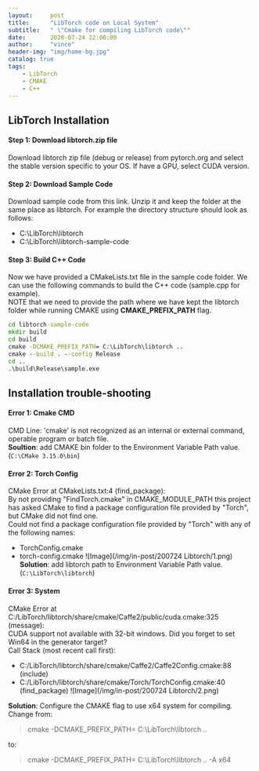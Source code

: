 ```yaml
---
layout:     post
title:      "LibTorch code on Local System"
subtitle:   " \"Cmake for compiling LibTorch code\""
date:       2020-07-24 22:00:00
author:     "vince"
header-img: "img/home-bg.jpg"
catalog: true
tags:
    - LibTorch
    - CMAKE
    - C++
---
```


## LibTorch Installation

#### Step 1: Download libtorch.zip file
Download libtorch zip file (debug or release) from pytorch.org and select the stable version specific to your OS. If have a GPU, select CUDA version.

#### Step 2: Download Sample Code
Download sample code from this link. Unzip it and keep the folder at the same place as libtorch. For example the directory structure should look as follows:
- C:\LibTorch\libtorch
- C:\LibTorch\libtorch-sample-code

#### Step 3: Build C++ Code
Now we have provided a CMakeLists.txt file in the sample code folder. We can use the following commands to build the C++ code (sample.cpp for example).<br>
NOTE that we need to provide the path where we have kept the libtorch folder while running CMAKE using **CMAKE_PREFIX_PATH** flag.

```cmd
cd libtorch-sample-code
mkdir build
cd build
cmake -DCMAKE_PREFIX_PATH= C:\LibTorch\libtorch .. 
cmake --build . --config Release
cd ..
.\build\Release\sample.exe
```

## Installation trouble-shooting

#### Error 1: Cmake CMD
CMD Line: 'cmake' is not recognized as an internal or external command, operable program or batch file.<br>
**Soultion**: add CMAKE bin folder to the Environment Variable Path value. (`C:\CMake 3.15.0\bin`)

#### Error 2: Torch Config
CMake Error at CMakeLists.txt:4 (find_package):<br>
By not providing "FindTorch.cmake" in CMAKE_MODULE_PATH this project has asked CMake to find a package configuration file provided by "Torch", but CMake did not find one.<br>
Could not find a package configuration file provided by "Torch" with any of the following names:
- TorchConfig.cmake
- torch-config.cmake
![Image](/img/in-post/200724 Libtorch/1.png)
**Solution**: add libtorch path to Environment Variable Path value. (`C:\LibTorch\libtorch`)

#### Error 3: System
CMake Error at C:/LibTorch/libtorch/share/cmake/Caffe2/public/cuda.cmake:325 (message):<br>
CUDA support not available with 32-bit windows. Did you forget to set Win64 in the generator target?<br>
Call Stack (most recent call first):
- C:/LibTorch/libtorch/share/cmake/Caffe2/Caffe2Config.cmake:88 (include)
- C:/LibTorch/libtorch/share/cmake/Torch/TorchConfig.cmake:40 (find_package)
![Image](/img/in-post/200724 Libtorch/2.png)

**Solution**: Configure the CMAKE flag to use x64 system for compiling.
Change from:
> cmake -DCMAKE_PREFIX_PATH= C:\LibTorch\libtorch ..<br>

to:<br>

> cmake -DCMAKE_PREFIX_PATH= C:\LibTorch\libtorch .. -A x64
